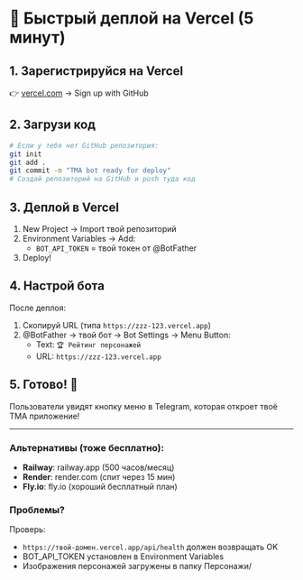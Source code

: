 # 🚀 Быстрый деплой на Vercel (5 минут)

## 1. Зарегистрируйся на Vercel
👉 [vercel.com](https://vercel.com) → Sign up with GitHub

## 2. Загрузи код
```bash
# Если у тебя нет GitHub репозитория:
git init
git add .
git commit -m "TMA bot ready for deploy"
# Создай репозиторий на GitHub и push туда код
```

## 3. Деплой в Vercel
1. New Project → Import твой репозиторий
2. Environment Variables → Add:
   - `BOT_API_TOKEN` = твой токен от @BotFather
3. Deploy!

## 4. Настрой бота
После деплоя:
1. Скопируй URL (типа `https://zzz-123.vercel.app`)
2. @BotFather → твой бот → Bot Settings → Menu Button:
   - Text: `🏆 Рейтинг персонажей`  
   - URL: `https://zzz-123.vercel.app`

## 5. Готово! 🎉
Пользователи увидят кнопку меню в Telegram, которая откроет твоё TMA приложение!

---

### Альтернативы (тоже бесплатно):
- **Railway**: railway.app (500 часов/месяц)
- **Render**: render.com (спит через 15 мин)
- **Fly.io**: fly.io (хороший бесплатный план)

### Проблемы?
Проверь:
- `https://твой-домен.vercel.app/api/health` должен возвращать OK
- BOT_API_TOKEN установлен в Environment Variables
- Изображения персонажей загружены в папку Персонажи/